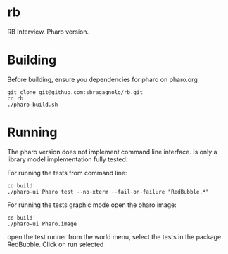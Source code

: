 # rb
RB Interview. 
Pharo version.

# Building

Before building, ensure you dependencies for pharo on pharo.org


	git clone git@github.com:sbragagnolo/rb.git
	cd rb
	./pharo-build.sh

# Running
	
The pharo version does not implement command line interface. Is only a library model implementation fully tested.

For running the tests from command line:
	
	cd build
	./pharo-ui Pharo test --no-xterm --fail-on-failure "RedBubble.*"


For running the tests graphic mode open the pharo image:

	cd build 
	./pharo-ui Pharo.image

open the test runner from the world menu, select the tests in the package RedBubble. Click on run selected 





